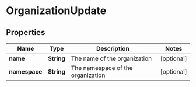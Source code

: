 
# OrganizationUpdate

## Properties
Name | Type | Description | Notes
------------ | ------------- | ------------- | -------------
**name** | **String** | The name of the organization |  [optional]
**namespace** | **String** | The namespace of the organization |  [optional]



